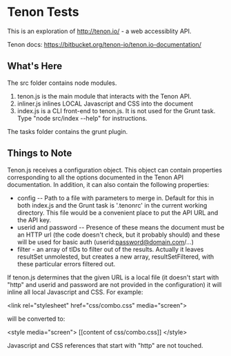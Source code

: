 Tenon Tests
===========

This is an exploration of http://tenon.io/ - a web accessiblity API.

Tenon docs: https://bitbucket.org/tenon-io/tenon.io-documentation/

What's Here
-----------

The src folder contains node modules.

1. tenon.js is the main module that interacts with the Tenon API.
2. inliner.js inlines LOCAL Javascript and CSS into the document
3. index.js is a CLI front-end to tenon.js. It is not used for the Grunt task.
Type "node src/index --help" for instructions.

The tasks folder contains the grunt plugin.

Things to Note
--------------

Tenon.js receives a configuration object. This object can contain properties corresponding to
all the options documented in the Tenon API documentation. In addition, it can also contain the
following properties:

- config -- Path to a file with parameters to merge in. Default for this in both
index.js and the Grunt task is '.tenonrc' in the current working directory. This file would be
a convenient place to put the API URL and the API key.
- userid and password -- Presence of these means the document must be an HTTP url (the code
doesn't check, but it probably should) and these will be used for basic auth (userid:password@domain.com/...)
- filter - an array of tIDs to filter out of the results. Actually it leaves resultSet unmolested, but creates a
new array, resultSetFiltered, with these particular errors filtered out.

If tenon.js determines that the given URL is a local file (it doesn't start with "http" and userid and
password are not provided in the configuration) it will inline all local Javascript and CSS. For example:

  &lt;link rel="stylesheet" href="css/combo.css" media="screen"&gt;

will be converted to:

  &lt;style media="screen"&gt;
    [[content of css/combo.css]]
  &lt;/style&gt;

Javascript and CSS references that start with "http" are not touched.
